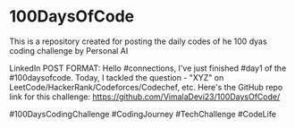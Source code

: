 # 100DaysOfCode
This is a repository created for posting the daily codes of he 100 dyas coding challenge by Personal AI


LinkedIn POST FORMAT: 
Hello #connections,
I've just finished #day1  of the #100daysofcode.
Today, I tackled the question - "XYZ" on LeetCode/HackerRank/Codeforces/Codechef, etc.
Here's the GitHub repo link for this challenge:
https://github.com/VimalaDevi23/100DaysOfCode/



#100DaysCodingChallenge #CodingJourney #TechChallenge #CodeLife
